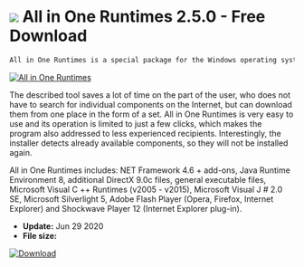 # ![](https://cdn.softexe.net/static/icon/win.gif) All in One Runtimes 2.5.0 - Free Download

```sh
All in One Runtimes is a special package for the Windows operating system (both 32-bit and 64-bit), which contains all the necessary components needed to run all programs.
```
[![All in One Runtimes](https:https://tse2.mm.bing.net/th?id=OIP.0jmbS1ZucqrkWA38fFuePQEsEi&pid=Api)](https://softexe.net/win/system/system-tools/all-in-one-runtimes:pRdhc.html)

The described tool saves a lot of time on the part of the user, who does not have to search for individual components on the Internet, but can download them from one place in the form of a set. All in One Runtimes is very easy to use and its operation is limited to just a few clicks, which makes the program also addressed to less experienced recipients. Interestingly, the installer detects already available components, so they will not be installed again.
 
 All in One Runtimes includes: NET Framework 4.6 + add-ons, Java Runtime Environment 8, additional DirectX 9.0c files, general executable files, Microsoft Visual C ++ Runtimes (v2005 - v2015), Microsoft Visual J # 2.0 SE, Microsoft Silverlight 5, Adobe Flash Player (Opera, Firefox, Internet Explorer) and Shockwave Player 12 (Internet Explorer plug-in).


- **Update:** Jun 29 2020
- **File size:** 

[![Download](https://cdn.softexe.net/static/img/download.png)](https://softexe.net/win/system/system-tools/all-in-one-runtimes:pRdhc.html)

